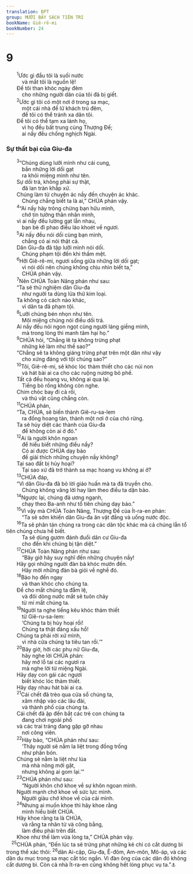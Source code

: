 ```yaml
---
translation: BPT
group: MƯỜI BẢY SÁCH TIÊN TRI
bookName: Giê-rê-mi 
bookNumber: 24
---
```


<div class="title"><h1>9</h1></div>
<span class="verse gie_9_1">  <sup>1</sup>Ước gì đầu tôi là suối nước<br/>   và mắt tôi là nguồn lệ!<br/>  Để tôi than khóc ngày đêm<br/>   cho những người dân của tôi đã bị giết.<br/></span>
<span class="verse gie_9_2">  <sup>2</sup>Ước gì tôi có một nơi ở trong sa mạc,<br/>   một cái nhà để lữ khách trú đêm,<br/>   để tôi có thể tránh xa dân tôi.<br/>  Để tôi có thể tạm xa lánh họ,<br/>   vì họ đều bất trung cùng Thượng Đế;<br/>   ai nấy đều chống nghịch Ngài.<br/></span>
<div class="title"><h3>Sự thất bại của Giu-đa</h3></div>
<span class="verse gie_9_3">  <sup>3</sup>“Chúng dùng lưỡi mình như cái cung,<br/>   bắn những lời dối gạt<br/>   ra khỏi miệng mình như tên.<br/>  Sự dối trá, không phải sự thật,<br/>   đã lan tràn khắp xứ.<br/>  Chúng làm từ chuyện ác nầy đến chuyện ác khác.<br/>   Chúng chẳng biết ta là ai,” CHÚA phán vậy.<br/></span>
<span class="verse gie_9_4">  <sup>4</sup>“Ai nấy hãy trông chừng bạn hữu mình,<br/>   chớ tin tưởng thân nhân mình,<br/>  vì ai nấy đều lường gạt lẫn nhau,<br/>   bạn bè đi phao điều láo khoét về ngươi.<br/></span>
<span class="verse gie_9_5">  <sup>5</sup>Ai nấy đều nói dối cùng bạn mình,<br/>   chẳng có ai nói thật cả.<br/>  Dân Giu-đa đã tập lưỡi mình nói dối.<br/>   Chúng phạm tội đến khi thấm mệt.<br/></span>
<span class="verse gie_9_6">  <sup>6</sup>Hỡi Giê-rê-mi, ngươi sống giữa những lời dối gạt;<br/>   vì nói dối nên chúng không chịu nhìn biết ta,”<br/>   CHÚA phán vậy.<br/></span>
<span class="verse gie_9_7">  <sup>7</sup>Nên CHÚA Toàn Năng phán như sau:<br/>  “Ta sẽ thử nghiệm dân Giu-đa<br/>   như người ta dùng lửa thử kim loại.<br/>  Ta không có cách nào khác,<br/>   vì dân ta đã phạm tội.<br/></span>
<span class="verse gie_9_8">  <sup>8</sup>Lưỡi chúng bén nhọn như tên.<br/>   Môi miệng chúng nói điều dối trá.<br/>  Ai nấy đều nói ngon ngọt cùng người láng giềng mình,<br/>   mà trong lòng thì manh tâm hại họ.”<br/></span>
<span class="verse gie_9_9">  <sup>9</sup>CHÚA hỏi, “Chẳng lẽ ta không trừng phạt<br/>   những kẻ làm như thế sao?”<br/>  “Chẳng sẽ ta không giáng trừng phạt trên một dân như vậy<br/>   cho xứng đáng với tội chúng sao?”<br/></span>
<span class="verse gie_9_10">  <sup>10</sup>Tôi, Giê-rê-mi, sẽ khóc lóc thảm thiết cho các núi non<br/>   và hát bài ai ca cho các ruộng nương bỏ phế.<br/>  Tất cả đều hoang vu, không ai qua lại.<br/>   Tiếng bò rống không còn nghe.<br/>  Chim chóc bay đi cả rồi,<br/>   và thú vật cũng chẳng còn.<br/></span>
<span class="verse gie_9_11">  <sup>11</sup>CHÚA phán,<br/>  “Ta, CHÚA, sẽ biến thành Giê-ru-sa-lem<br/>   ra đống hoang tàn, thành một nơi ở của chó rừng.<br/>  Ta sẽ hủy diệt các thành của Giu-đa<br/>   để không còn ai ở đó.”<br/></span>
<span class="verse gie_9_12">  <sup>12</sup>Ai là người khôn ngoan<br/>   để hiểu biết những điều nầy?<br/>   Có ai được CHÚA dạy bảo<br/>   để giải thích những chuyện nầy không?<br/>  Tại sao đất bị hủy hoại?<br/>   Tại sao xứ đã trở thành sa mạc hoang vu không ai ở?<br/></span>
<span class="verse gie_9_13">  <sup>13</sup>CHÚA đáp,<br/>  “Vì dân Giu-đa đã bỏ lời giáo huấn mà ta đã truyền cho.<br/>   Chúng không vâng lời hay làm theo điều ta dặn bảo.<br/></span>
<span class="verse gie_9_14">  <sup>14</sup>Ngược lại, chúng đã ương ngạnh,<br/>   chạy theo Ba-anh như tổ tiên chúng dạy bảo.”<br/></span>
<span class="verse gie_9_15">  <sup>15</sup>Vì vậy mà CHÚA Toàn Năng, Thượng Đế của Ít-ra-en phán:<br/>   “Ta sẽ sớm khiến dân Giu-đa ăn vật đắng và uống nước độc.<br/></span>
<span class="verse gie_9_16">  <sup>16</sup>Ta sẽ phân tán chúng ra trong các dân tộc khác mà cả chúng lẫn tổ tiên chúng chưa hề biết.<br/>   Ta sẽ dùng gươm đánh đuổi dân cư Giu-đa<br/>   cho đến khi chúng bị tận diệt.”<br/></span>
<span class="verse gie_9_17">  <sup>17</sup>CHÚA Toàn Năng phán như sau:<br/>   “Bây giờ hãy suy nghĩ đến những chuyện nầy!<br/>  Hãy gọi những người đàn bà khóc mướn đến.<br/>   Hãy mời những đàn bà giỏi về nghề đó.<br/></span>
<span class="verse gie_9_18">  <sup>18</sup>Bảo họ đến ngay<br/>   và than khóc cho chúng ta.<br/>  Để cho mắt chúng ta đẫm lệ,<br/>   và đôi dòng nước mắt sẽ tuôn chảy<br/>   từ mí mắt chúng ta.<br/></span>
<span class="verse gie_9_19">  <sup>19</sup>Người ta nghe tiếng kêu khóc thảm thiết<br/>   từ Giê-ru-sa-lem:<br/>   ‘Chúng ta bị hủy hoại rồi!<br/>   Chúng ta thật đáng xấu hổ!<br/>  Chúng ta phải rời xứ mình,<br/>   vì nhà cửa chúng ta tiêu tan rồi.’”<br/></span>
<span class="verse gie_9_20">  <sup>20</sup>Bây giờ, hỡi các phụ nữ Giu-đa,<br/>   hãy nghe lời CHÚA phán:<br/>   hãy mở lỗ tai các ngươi ra<br/>   mà nghe lời từ miệng Ngài.<br/>  Hãy dạy con gái các ngươi<br/>   biết khóc lóc thảm thiết.<br/>  Hãy dạy nhau hát bài ai ca.<br/></span>
<span class="verse gie_9_21">  <sup>21</sup>Cái chết đã trèo qua cửa sổ chúng ta,<br/>   xâm nhập vào các lâu đài,<br/>   và thành phố của chúng ta.<br/>  Cái chết đã ập đến bắt các trẻ con chúng ta<br/>   đang chơi ngoài phố<br/>  và các trai tráng đang gặp gỡ nhau<br/>   nơi công viên.<br/></span>
<span class="verse gie_9_22">  <sup>22</sup>Hãy bảo, “CHÚA phán như sau:<br/>   ‘Thây người sẽ nằm la liệt trong đồng trống<br/>   như phân bón.<br/>  Chúng sẽ nằm la liệt như lúa<br/>   mà nhà nông mới gặt,<br/>   nhưng không ai gom lại.’”<br/></span>
<span class="verse gie_9_23">  <sup>23</sup>CHÚA phán như sau:<br/>   “Người khôn chớ khoe về sự khôn ngoan mình.<br/>  Người mạnh chớ khoe về sức lực mình.<br/>   Người giàu chớ khoe về của cải mình.<br/></span>
<span class="verse gie_9_24">  <sup>24</sup>Nhưng ai muốn khoe thì hãy khoe rằng<br/>   mình hiểu biết CHÚA.<br/>  Hãy khoe rằng ta là CHÚA,<br/>   và rằng ta nhân từ và công bằng,<br/>   làm điều phải trên đất.<br/>  Khoe như thế làm vừa lòng ta,” CHÚA phán vậy.<br/></span>
<span class="verse gie_9_25"> <sup>25</sup>CHÚA phán, “Đến lúc ta sẽ trừng phạt những kẻ chỉ có cắt dương bì trong thể xác thôi:</span>
<span class="verse gie_9_26"><sup>26</sup>dân Ai-cập, Giu-đa, Ê-đôm, Am-môn, Mô-áp, và các dân du mục trong sa mạc cắt tóc ngắn. Vì đàn ông của các dân đó không cắt dương bì. Còn cả nhà Ít-ra-en cũng không hết lòng phục vụ ta.”<a data-toggle="tooltip" data-placement="bottom" title="Hay “cắt dương bì trong lòng.”">⚓</a><br/></span>
